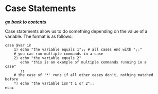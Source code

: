 # Case Statements

[***go back to contents***](01-contents.md)

Case statements allow us to do something depending on the value of a variable.
The format is as follows:

```
case $var in
    1) echo "the variable equals 1";; # all cases end with ";;"
    # you can run multiple commands in a case
    2) echo "the variable equals 2"
       echo "this is an example of multiple commands running in a case"
       ;;
    # the case of '*' runs if all other cases don't, nothing matched before
    *) echo "the variable isn't 1 or 2";;
esac
```
